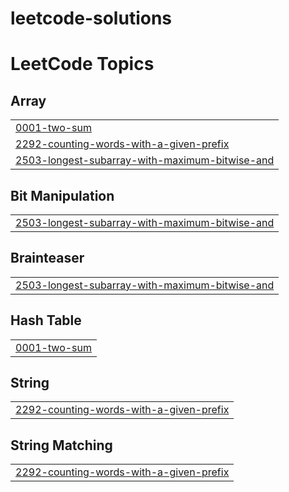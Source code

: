 # leetcode-solutions
<!---LeetCode Topics Start-->
# LeetCode Topics
## Array
|  |
| ------- |
| [0001-two-sum](https://github.com/KumarSashwat02/leetcode-solutions/tree/master/0001-two-sum) |
| [2292-counting-words-with-a-given-prefix](https://github.com/KumarSashwat02/leetcode-solutions/tree/master/2292-counting-words-with-a-given-prefix) |
| [2503-longest-subarray-with-maximum-bitwise-and](https://github.com/KumarSashwat02/leetcode-solutions/tree/master/2503-longest-subarray-with-maximum-bitwise-and) |
## Bit Manipulation
|  |
| ------- |
| [2503-longest-subarray-with-maximum-bitwise-and](https://github.com/KumarSashwat02/leetcode-solutions/tree/master/2503-longest-subarray-with-maximum-bitwise-and) |
## Brainteaser
|  |
| ------- |
| [2503-longest-subarray-with-maximum-bitwise-and](https://github.com/KumarSashwat02/leetcode-solutions/tree/master/2503-longest-subarray-with-maximum-bitwise-and) |
## Hash Table
|  |
| ------- |
| [0001-two-sum](https://github.com/KumarSashwat02/leetcode-solutions/tree/master/0001-two-sum) |
## String
|  |
| ------- |
| [2292-counting-words-with-a-given-prefix](https://github.com/KumarSashwat02/leetcode-solutions/tree/master/2292-counting-words-with-a-given-prefix) |
## String Matching
|  |
| ------- |
| [2292-counting-words-with-a-given-prefix](https://github.com/KumarSashwat02/leetcode-solutions/tree/master/2292-counting-words-with-a-given-prefix) |
<!---LeetCode Topics End-->
